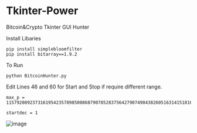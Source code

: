 # Tkinter-Power
Bitcoin&amp;Crypto  Tkinter  GUI Hunter


Install Libaries
```
pip install simplebloomfilter
pip install bitarray==1.9.2
```

To Run
```
python BitcoinHunter.py
```

Edit Lines 46 and 60 for Start and Stop if require different range.
```
max_p = 115792089237316195423570985008687907852837564279074904382605163141518161494336
```

```
startdec = 1
```

![image](https://user-images.githubusercontent.com/88630056/195188746-fea98052-cade-4fc3-809a-35f189773f0c.png)
